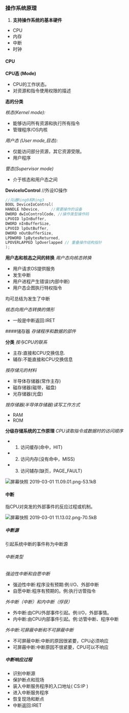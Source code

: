 ### 操作系统原理

1. **支持操作系统的基本硬件**
- CPU
- 内存
- 中断
- 时钟

#### CPU
**CPU态 (Mode)**
- CPU的工作状态。
- 对资源和指令使用权限的描述


**态的分类**

*核态(Kernel mode):*
 - 能够访问所有资源和执行所有指令
 - 管理程序/OS内核 
  
*用户态 (User mode,目态):*
 - 仅能访问部分资源，其它资源受限。
 - 用户程序 
  
*管态(Supervisor mode)*
 - 介于核态和用户态之间

**DeviceIoControl** //外设IO操作
```cpp
//沟通Ring0和Ring3
BOOL DeviceIoControl(
HANDLE hDevice,     //需要操作的设备
DWORD dwIoControlCode, //操作类型操作码
LPVOID lpInBuffer,
DWORD nInBufferSize,
LPVOID lpOutBuffer,
DWORD nOutBufferSize,
LPDWORD lpBytesReturned,
LPOVERLAPPED lpOverlapped // 重叠操作结构指针
);
```

**用户态和核态之间的转换**
*用户态向核态转换*
- 用户请求OS提供服务
- 发生中断
- 用户进程产生错误(内部中断) 
-  用户态企图执行特权指令

均可总结为发生了中断
  
*核态向用户态转换的情形*
 - 一般是中断返回:IRET


####储存器
*存储程序和数据的部件*

**分类**
*按与CPU的联系*
- 主存:直接和CPU交换信息. 
- 辅存:不能直接和CPU交换信息

*按存储元的材料* 
- 半导体存储器(常作主存) 
- 磁存储器(磁带，磁盘) 
- 光存储器(光盘)

*按存储器(半导体存储器)读写工作方式*
- RAM
- ROM

**分级存储系统的工作原理**
*CPU读取指令或数据时的访问顺序* 
- 1. 访问缓存(命中，HIT) 
- 2. 访问内存(没有命中，MISS) 
- 3. 访问辅存(缺页，PAGE_FAULT)

![屏幕快照 2019-03-01 11.09.01.png-53.1kB][1]

#### 中断
指CPU对突发的外部事件的反应过程或机制。

![屏幕快照 2019-03-01 11.13.02.png-70.5kB][2]

##### 中断源
引起系统中断的事件称为中断源

###### 中断类型
*强迫性中断和自愿中断*
 - 强迫性中断:程序没有预期:例:I/O、外部中断
 - 自愿中断:程序有预期的。例:执行访管指令

*外中断（中断）和内中断（俘获）*
  - 外中断:由CPU外部事件引起。例:I/O，外部事情。 
  - 内中断:由CPU内部事件引起。例:访管中断、程序中断 

*外中断:可屏蔽中断和不可屏蔽中断*
 - 不可屏蔽中断:中断的原因很紧要，CPU必须响应 
 - 可屏蔽中断:中断原因不很紧要，CPU可以不响应

##### 中断响应过程
 - 识别中断源
 - 保护断点和现场 
 - 装入中断服务程序的入口地址( CS:IP ) 
 - 进入中断服务程序
 - 恢复现场和断点 
 - 中断返回:IRET



[1]: http://static.zybuluo.com/linekm/hwua59p63y8vd0g6khmjwrnx/%E5%B1%8F%E5%B9%95%E5%BF%AB%E7%85%A7%202019-03-01%2011.09.01.png
[2]: http://static.zybuluo.com/linekm/17zf6yxy40k85rqccw20azy0/%E5%B1%8F%E5%B9%95%E5%BF%AB%E7%85%A7%202019-03-01%2011.13.02.png